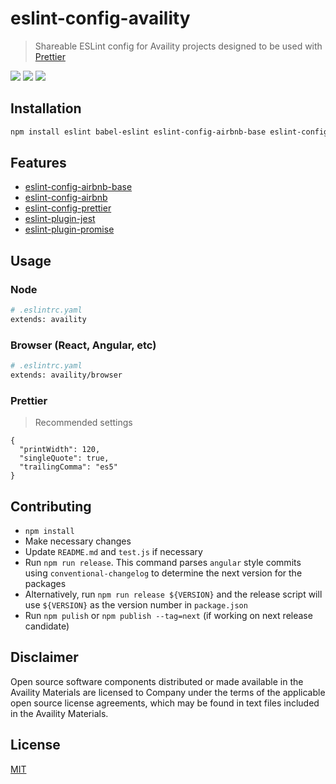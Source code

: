 # eslint-config-availity

> Shareable ESLint config for Availity projects designed to be used with [Prettier](https://github.com/prettier/prettier)

[![](https://img.shields.io/badge/license-MIT-blue.svg?style=for-the-badge)](http://opensource.org/licenses/MIT)
[![](http://img.shields.io/npm/v/eslint-config-availity.svg?style=for-the-badge&logo=npm)](https://npmjs.org/package/eslint-config-availity)
[![](https://img.shields.io/travis/Availity/eslint-config-availity.svg?style=for-the-badge)](https://travis-ci.org/Availity/eslint-config-availity)

## Installation

```bash
npm install eslint babel-eslint eslint-config-airbnb-base eslint-config-airbnb eslint-config-prettier eslint-config-availity@next eslint-plugin-react eslint-plugin-jest eslint-plugin-promise eslint-plugin-import eslint-plugin-jsx-a11y  --save-dev
```

## Features
-  [eslint-config-airbnb-base](https://github.com/airbnb/javascript/tree/master/packages/eslint-config-airbnb-base)
-  [eslint-config-airbnb](https://github.com/airbnb/javascript/tree/master/packages/eslint-config-airbnb)
-  [eslint-config-prettier](https://github.com/prettier/eslint-config-prettier)
-  [eslint-plugin-jest](https://github.com/jest-community/eslint-plugin-jest)
-  [eslint-plugin-promise](https://github.com/xjamundx/eslint-plugin-promise)

## Usage

### Node

```bash
# .eslintrc.yaml
extends: availity
```

### Browser (React, Angular, etc)

```bash
# .eslintrc.yaml
extends: availity/browser
```

### Prettier

> Recommended settings

```
{
  "printWidth": 120,
  "singleQuote": true,
  "trailingComma": "es5"
}
```

## Contributing

*   `npm install`
*   Make necessary changes
*   Update `README.md` and `test.js` if necessary
*   Run `npm run release`. This command  parses `angular` style commits using `conventional-changelog` to determine the next version for the packages
*   Alternatively, run `npm run release ${VERSION}` and the release script will use `${VERSION}` as the version number in `package.json`
*   Run `npm pulish` or `npm publish --tag=next` (if working on next release candidate)

## Disclaimer

Open source software components distributed or made available in the Availity Materials are licensed to Company under the terms of the applicable open source license agreements, which may be found in text files included in the Availity Materials.

## License

[MIT](./LICENSE)
